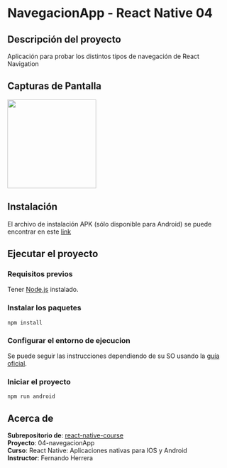 # NavegacionApp - React Native 04

## Descripción del proyecto

Aplicación para probar los distintos tipos de navegación de React Navigation

## Capturas de Pantalla

<img src="" alt="" width="200"/>

## Instalación

El archivo de instalación APK (sólo disponible para Android) se puede encontrar en este [link](https://github.com/andresMataX/navegacionApp/releases/tag/v1.0.0)

## Ejecutar el proyecto

### Requisitos previos

Tener [Node.js](https://nodejs.org/es/download/) instalado.

### Instalar los paquetes

```
npm install
```

### Configurar el entorno de ejecucion

Se puede seguir las instrucciones dependiendo de su SO usando la [guía oficial](https://reactnative.dev/docs/environment-setup).

### Iniciar el proyecto

```
npm run android
```

## Acerca de

**Subrepositorio de**: [react-native-course](https://github.com/andresMataX/react-native-course)
<br>
**Proyecto**: 04-navegacionApp
<br>
**Curso**: React Native: Aplicaciones nativas para IOS y Android
<br>
**Instructor**: Fernando Herrera
